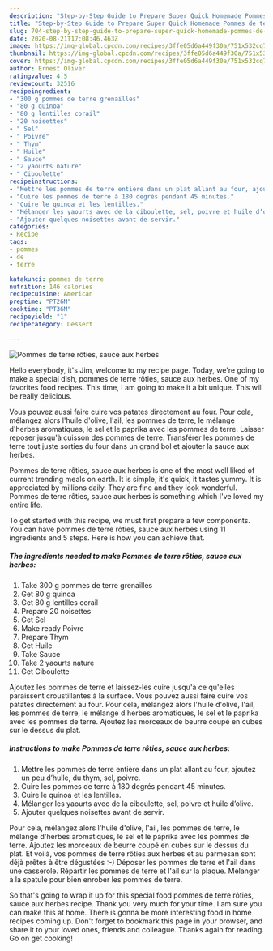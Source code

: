 ```yaml
---
description: "Step-by-Step Guide to Prepare Super Quick Homemade Pommes de terre rôties, sauce aux herbes"
title: "Step-by-Step Guide to Prepare Super Quick Homemade Pommes de terre rôties, sauce aux herbes"
slug: 704-step-by-step-guide-to-prepare-super-quick-homemade-pommes-de-terre-roties-sauce-aux-herbes
date: 2020-08-21T17:08:46.463Z
image: https://img-global.cpcdn.com/recipes/3ffe05d6a449f30a/751x532cq70/pommes-de-terre-roties-sauce-aux-herbes-photo-principale-de-la-recette.jpg
thumbnail: https://img-global.cpcdn.com/recipes/3ffe05d6a449f30a/751x532cq70/pommes-de-terre-roties-sauce-aux-herbes-photo-principale-de-la-recette.jpg
cover: https://img-global.cpcdn.com/recipes/3ffe05d6a449f30a/751x532cq70/pommes-de-terre-roties-sauce-aux-herbes-photo-principale-de-la-recette.jpg
author: Ernest Oliver
ratingvalue: 4.5
reviewcount: 32516
recipeingredient:
- "300 g pommes de terre grenailles"
- "80 g quinoa"
- "80 g lentilles corail"
- "20 noisettes"
- " Sel"
- " Poivre"
- " Thym"
- " Huile"
- " Sauce"
- "2 yaourts nature"
- " Ciboulette"
recipeinstructions:
- "Mettre les pommes de terre entière dans un plat allant au four, ajoutez un peu d’huile, du thym, sel, poivre."
- "Cuire les pommes de terre à 180 degrés pendant 45 minutes."
- "Cuire le quinoa et les lentilles."
- "Mélanger les yaourts avec de la ciboulette, sel, poivre et huile d’olive."
- "Ajouter quelques noisettes avant de servir."
categories:
- Recipe
tags:
- pommes
- de
- terre

katakunci: pommes de terre 
nutrition: 146 calories
recipecuisine: American
preptime: "PT26M"
cooktime: "PT36M"
recipeyield: "1"
recipecategory: Dessert

---
```



![Pommes de terre rôties, sauce aux herbes](https://img-global.cpcdn.com/recipes/3ffe05d6a449f30a/751x532cq70/pommes-de-terre-roties-sauce-aux-herbes-photo-principale-de-la-recette.jpg)

Hello everybody, it's Jim, welcome to my recipe page. Today, we're going to make a special dish, pommes de terre rôties, sauce aux herbes. One of my favorites food recipes. This time, I am going to make it a bit unique. This will be really delicious.

Vous pouvez aussi faire cuire vos patates directement au four. Pour cela, mélangez alors l&#39;huile d&#39;olive, l&#39;ail, les pommes de terre, le mélange d&#39;herbes aromatiques, le sel et le paprika avec les pommes de terre. Laisser reposer jusqu&#39;à cuisson des pommes de terre. Transférer les pommes de terre tout juste sorties du four dans un grand bol et ajouter la sauce aux herbes.

Pommes de terre rôties, sauce aux herbes is one of the most well liked of current trending meals on earth. It is simple, it's quick, it tastes yummy. It is appreciated by millions daily. They are fine and they look wonderful. Pommes de terre rôties, sauce aux herbes is something which I've loved my entire life.


To get started with this recipe, we must first prepare a few components. You can have pommes de terre rôties, sauce aux herbes using 11 ingredients and 5 steps. Here is how you can achieve that.

<!--inarticleads1-->

##### The ingredients needed to make Pommes de terre rôties, sauce aux herbes:

1. Take 300 g pommes de terre grenailles
1. Get 80 g quinoa
1. Get 80 g lentilles corail
1. Prepare 20 noisettes
1. Get  Sel
1. Make ready  Poivre
1. Prepare  Thym
1. Get  Huile
1. Take  Sauce
1. Take 2 yaourts nature
1. Get  Ciboulette


Ajoutez les pommes de terre et laissez-les cuire jusqu&#39;à ce qu&#39;elles paraissent croustillantes à la surface. Vous pouvez aussi faire cuire vos patates directement au four. Pour cela, mélangez alors l&#39;huile d&#39;olive, l&#39;ail, les pommes de terre, le mélange d&#39;herbes aromatiques, le sel et le paprika avec les pommes de terre. Ajoutez les morceaux de beurre coupé en cubes sur le dessus du plat. 

<!--inarticleads2-->

##### Instructions to make Pommes de terre rôties, sauce aux herbes:

1. Mettre les pommes de terre entière dans un plat allant au four, ajoutez un peu d’huile, du thym, sel, poivre.
1. Cuire les pommes de terre à 180 degrés pendant 45 minutes.
1. Cuire le quinoa et les lentilles.
1. Mélanger les yaourts avec de la ciboulette, sel, poivre et huile d’olive.
1. Ajouter quelques noisettes avant de servir.


Pour cela, mélangez alors l&#39;huile d&#39;olive, l&#39;ail, les pommes de terre, le mélange d&#39;herbes aromatiques, le sel et le paprika avec les pommes de terre. Ajoutez les morceaux de beurre coupé en cubes sur le dessus du plat. Et voilà, vos pommes de terre rôties aux herbes et au parmesan sont déjà prêtes à être dégustées :-) Déposer les pommes de terre et l&#39;ail dans une casserole. Répartir les pommes de terre et l&#39;ail sur la plaque. Mélanger à la spatule pour bien enrober les pommes de terre. 

So that's going to wrap it up for this special food pommes de terre rôties, sauce aux herbes recipe. Thank you very much for your time. I am sure you can make this at home. There is gonna be more interesting food in home recipes coming up. Don't forget to bookmark this page in your browser, and share it to your loved ones, friends and colleague. Thanks again for reading. Go on get cooking!
